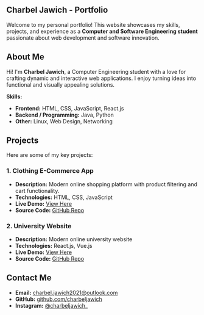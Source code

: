 ## Charbel Jawich - Portfolio
Welcome to my personal portfolio!
This website showcases my skills, projects, and experience as a **Computer and Software Engineering student** passionate about web development and software innovation.

## About Me
Hi! I'm **Charbel Jawich**, a Computer Engineering student with a love for crafting dynamic and interactive web applications. I enjoy turning ideas into functional and visually appealing solutions.  

**Skills:**  
- **Frontend:** HTML, CSS, JavaScript, React.js  
- **Backend / Programming:** Java, Python  
- **Other:** Linux, Web Design, Networking  


## Projects
Here are some of my key projects:
### 1. Clothing E-Commerce App
- **Description:** Modern online shopping platform with product filtering and cart functionality.  
- **Technologies:** HTML, CSS, JavaScript  
- **Live Demo:** [View Here](https://charbeljawich.github.io/ClothingApp/)  
- **Source Code:** [GitHub Repo](https://github.com/charbeljawich/ClothingApp)
  

### 2. University Website
- **Description:** Modern online university website
- **Technologies:** React.js, Vue.js  
- **Live Demo:** [View Here](https://charbeljawich.github.io/university-web/)  
- **Source Code:** [GitHub Repo](https://github.com/charbeljawich/university-web)

## Contact Me
- **Email:** [charbel.jawich2021@outlook.com](mailto:charbel.jawich2021@outlook.com)  
- **GitHub:** [github.com/charbeljawich](https://github.com/charbeljawich)  
- **Instagram:** [@charbeljawich_](https://www.instagram.com/charbeljawich_)  
